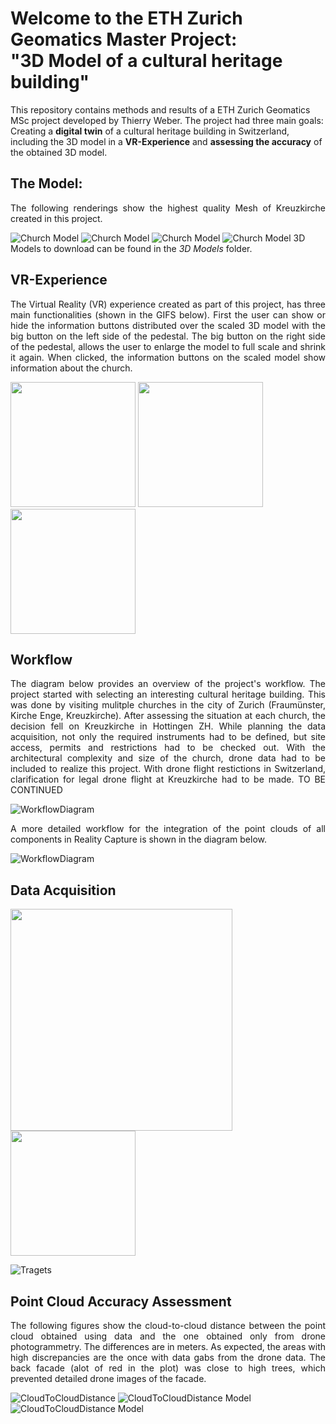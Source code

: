 # Welcome to the ETH Zurich Geomatics Master Project: <br> "3D Model of a cultural heritage building" <br>
This repository contains methods and results of a ETH Zurich Geomatics MSc project developed by Thierry Weber. The project had three main goals: Creating a **digital twin** of a cultural heritage building in Switzerland, including the 3D model in a **VR-Experience** and **assessing the accuracy** of the obtained 3D model. 

## The Model:
<p style="text-align:justify"> The following renderings show the highest quality Mesh of Kreuzkirche created in this project. </p>

![Church Model](ModelScreenshots/Full_MODEL_V10.png)
![Church Model](ModelScreenshots/Full_MODEL_V10_2.png)
![Church Model](ModelScreenshots/Full_MODEL_V10_3.png)
![Church Model](ModelScreenshots/Full_MODEL_V10_4.png)
3D Models to download can be found in the *3D Models* folder. 


## VR-Experience
<p style="text-align:justify">
  The Virtual Reality (VR) experience created as part of this project, has three main functionalities (shown in the GIFS below). First the user can 
  show or hide the information buttons distributed over the scaled 3D model with the big button on the left side of the pedestal. The big button on 
  the right side of the pedestal, allows the user to enlarge the model to full scale and shrink it again. When clicked, the information buttons on the scaled 
  model show information about the church.

</p>
<p float="left">
  <img src="VRExperienceGIFS/com.oculus.vrshell-20231217-120507.gif" width="200" />
  <img src="VRExperienceGIFS/com.oculus.vrshell-20231217-120507_1.gif" width="200" /> 
  <img src="VRExperienceGIFS/PopUpGIF.gif" width="200" /> 
</p>

## Workflow 
<p style="text-align:justify">
  The diagram below provides an overview of the project's workflow. The project started with selecting an interesting cultural heritage building. 
  This was done by visiting mulitple churches in the city of Zurich (Fraumünster, Kirche Enge, Kreuzkirche). After assessing the situation at each church, 
  the decision fell on Kreuzkirche in Hottingen ZH. While planning the data acquisition, not only the required instruments had to be defined, but site access, permits and restrictions had to be checked out.
  With the architectural complexity and size of the church, drone data had to be included to realize this project. With drone flight restictions in Switzerland, clarification for legal drone flight at Kreuzkirche had to be made. TO BE CONTINUED
</p>

![WorkflowDiagram](Workflow/MP_3D_Model_Workflow2_6.drawio.png)
<p style="text-align:justify">
  A more detailed workflow for the integration of the point clouds of all components in Reality Capture is shown in the diagram below.
</p>

![WorkflowDiagram](Workflow/Workflow_RealityCaptureV2.drawio.png)


## Data Acquisition
<p float="left">
  <img src="DataAcquisition/20231019_143718891_iOS.jpg" width="355" />
  <img src="DataAcquisition/20231019_130802292_iOS.jpg" width="200" /> 
  
</p>

![Tragets](DataAcquisition/Target_Overview.PNG)

## Point Cloud Accuracy Assessment 
<p style="text-align: justify">
The following figures show the cloud-to-cloud distance between the point cloud obtained using data and the one obtained only from drone photogrammetry. The differences are in meters. 
As expected, the areas with high discrepancies are the once with data gabs from the drone data. The back facade (alot of red in the plot) was close to high trees, which prevented 
detailed drone images of the facade.
</p>

![CloudToCloudDistance](Cloud-toCloudDistance/Cloud-toCloudDrone-All14.png)
![CloudToCloudDistance Model](Cloud-toCloudDistance/Cloud-toCloudDrone-All8.png)
![CloudToCloudDistance Model](Cloud-toCloudDistance/Cloud-toCloudDrone-All9.png)


